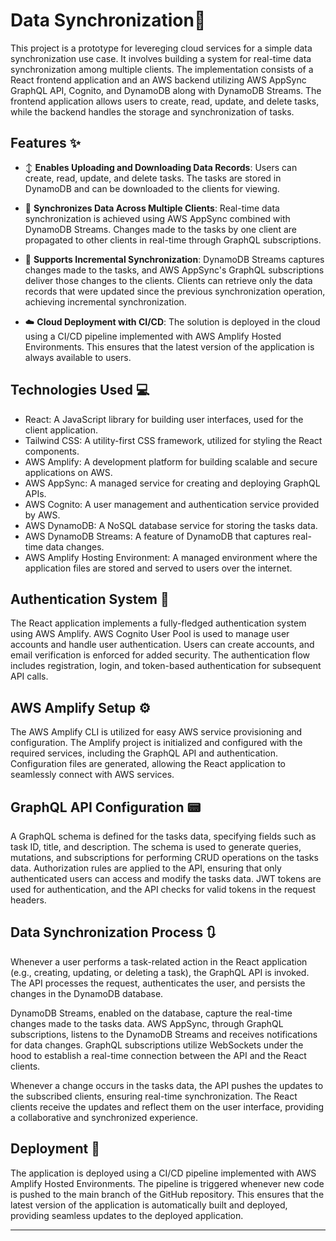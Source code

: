 # Data Synchronization:rocket:

This project is a prototype for levereging cloud services for a simple data synchronization use case. It involves building a system for real-time data synchronization among multiple clients. The implementation consists of a React frontend application and an AWS backend utilizing AWS AppSync GraphQL API, Cognito, and DynamoDB along with DynamoDB Streams. The frontend application allows users to create, read, update, and delete tasks, while the backend handles the storage and synchronization of tasks.

## Features :sparkles:

- :arrow_up_down: **Enables Uploading and Downloading Data Records**: Users can create, read, update, and delete tasks. The tasks are stored in DynamoDB and can be downloaded to the clients for viewing.

- :arrows_counterclockwise: **Synchronizes Data Across Multiple Clients**: Real-time data synchronization is achieved using AWS AppSync combined with DynamoDB Streams. Changes made to the tasks by one client are propagated to other clients in real-time through GraphQL subscriptions.

- :repeat: **Supports Incremental Synchronization**: DynamoDB Streams captures changes made to the tasks, and AWS AppSync's GraphQL subscriptions deliver those changes to the clients. Clients can retrieve only the data records that were updated since the previous synchronization operation, achieving incremental synchronization.

- :cloud: **Cloud Deployment with CI/CD**: The solution is deployed in the cloud using a CI/CD pipeline implemented with AWS Amplify Hosted Environments. This ensures that the latest version of the application is always available to users.

## Technologies Used :computer:

- React: A JavaScript library for building user interfaces, used for the client application.
- Tailwind CSS: A utility-first CSS framework, utilized for styling the React components.
- AWS Amplify: A development platform for building scalable and secure applications on AWS.
- AWS AppSync: A managed service for creating and deploying GraphQL APIs.
- AWS Cognito: A user management and authentication service provided by AWS.
- AWS DynamoDB: A NoSQL database service for storing the tasks data.
- AWS DynamoDB Streams: A feature of DynamoDB that captures real-time data changes.
- AWS Amplify Hosting Environment: A managed environment where the application files are stored and served to users over the internet.

## Authentication System :closed_lock_with_key:

The React application implements a fully-fledged authentication system using AWS Amplify. AWS Cognito User Pool is used to manage user accounts and handle user authentication. Users can create accounts, and email verification is enforced for added security. The authentication flow includes registration, login, and token-based authentication for subsequent API calls.

## AWS Amplify Setup :gear:

The AWS Amplify CLI is utilized for easy AWS service provisioning and configuration. The Amplify project is initialized and configured with the required services, including the GraphQL API and authentication. Configuration files are generated, allowing the React application to seamlessly connect with AWS services.

## GraphQL API Configuration :pager:

A GraphQL schema is defined for the tasks data, specifying fields such as task ID, title, and description. The schema is used to generate queries, mutations, and subscriptions for performing CRUD operations on the tasks data. Authorization rules are applied to the API, ensuring that only authenticated users can access and modify the tasks data. JWT tokens are used for authentication, and the API checks for valid tokens in the request headers.

## Data Synchronization Process :arrows_clockwise:

Whenever a user performs a task-related action in the React application (e.g., creating, updating, or deleting a task), the GraphQL API is invoked. The API processes the request, authenticates the user, and persists the changes in the DynamoDB database.

DynamoDB Streams, enabled on the database, capture the real-time changes made to the tasks data. AWS AppSync, through GraphQL subscriptions, listens to the DynamoDB Streams and receives notifications for data changes. GraphQL subscriptions utilize WebSockets under the hood to establish a real-time connection between the API and the React clients.

Whenever a change occurs in the tasks data, the API pushes the updates to the subscribed clients, ensuring real-time synchronization. The React clients receive the updates and reflect them on the user interface, providing a collaborative and synchronized experience.

## Deployment :rocket:

The application is deployed using a CI/CD pipeline implemented with AWS Amplify Hosted Environments. The pipeline is triggered whenever new code is pushed to the main branch of the GitHub repository. This ensures that the latest version of the application is automatically built and deployed, providing seamless updates to the deployed application.

---
